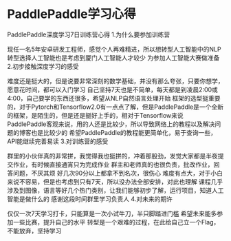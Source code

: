 # PaddlePaddle学习心得
PaddlePaddle深度学习7日训练营心得
1.为什么要参加训练营

现任一名5年安卓研发工程师，感觉个人再难精进，所以想转型人工智能中的NLP
转型选择人工智能也是考虑到厦门人工智能人才较少
为参加人工智能大赛做准备
2.初步接触深度学习的感受

难度还是挺大的，但是说要非常深刻的数学基础，并没有那么夸张，只要你想学，愿意花时间，都可以入门学习
自己坚持7天也是不简单，每天都是到凌晨2:00或4:00，自己要学的东西还很多，希望从NLP自然语言处理开始
框架的选型挺重要的，对于Pytorch和Tensorflow2.0有一点点了解，但是PaddlePaddle是一个全新的框架，是陌生的，但是还是挺好上手的，相对于Tensorflow来说
PaddlePaddle客观来说，用的人还是比较少，所以导致网络上的教程以及解决问题的博客也是比较少的
希望PaddlePaddle的教程能更简单化，易于查询一些，API能继续完善易读
3.对训练营的感受

群里的小伙伴真的非常拼，我觉得我也挺拼的，冲着那股劲，发觉大家都是半夜提交作业，有时候直接通宵只为完成作业
群主和老师真的也很负责，批改作业，回答问题，不厌其烦
好几次90分以上都拿不到名次，很伤心
难度有点大，对于小白来说不容易，但是也考虑到只有7天，所以没办法全部安排，对此也理解
课程几乎涉及到图像，语言等好几个热门类别，让我们能够初步了解，运行项目，知道人工智能是做什么的
感谢这段时间群里学习负责人 
4.对未来的期许

仅仅一次7天学习打卡，只能算是一次小试牛刀，半只脚踏进门槛
希望未来能多参加一些比赛，提升自己的水平
转型是一个艰难的过程，在此给自己立一个Flag，不能放弃，坚持学习
